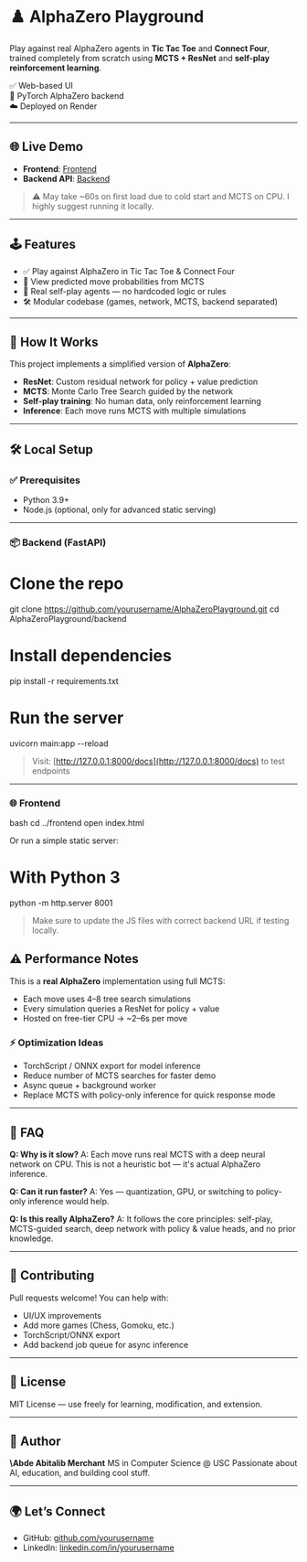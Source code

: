 
# ♟️ AlphaZero Playground

Play against real AlphaZero agents in **Tic Tac Toe** and **Connect Four**, trained completely from scratch using **MCTS + ResNet** and **self-play reinforcement learning**.

✅ Web-based UI  
🧠 PyTorch AlphaZero backend  
☁️ Deployed on Render

---

## 🌐 Live Demo

- **Frontend**: [Frontend](https://alphazeroplayground-qdph.onrender.com/home.html)
- **Backend API**: [Backend](https://alphazeroplayground-qdph.onrender.com)

> ⚠️ May take ~60s on first load due to cold start and MCTS on CPU. I highly suggest running it locally.

---

## 🕹️ Features

- ✅ Play against AlphaZero in Tic Tac Toe & Connect Four  
- 🎯 View predicted move probabilities from MCTS  
- 🧠 Real self-play agents — no hardcoded logic or rules  
- 🛠️ Modular codebase (games, network, MCTS, backend separated)

---

## 🧠 How It Works

This project implements a simplified version of **AlphaZero**:

- **ResNet**: Custom residual network for policy + value prediction  
- **MCTS**: Monte Carlo Tree Search guided by the network  
- **Self-play training**: No human data, only reinforcement learning  
- **Inference**: Each move runs MCTS with multiple simulations

---

## 🛠️ Local Setup

### ✅ Prerequisites

- Python 3.9+
- Node.js (optional, only for advanced static serving)

---

### 📦 Backend (FastAPI)

# Clone the repo
git clone https://github.com/yourusername/AlphaZeroPlayground.git
cd AlphaZeroPlayground/backend

# Install dependencies
pip install -r requirements.txt

# Run the server
uvicorn main:app --reload


> Visit: [http://127.0.0.1:8000/docs](http://127.0.0.1:8000/docs) to test endpoints

---

### 🌐 Frontend

bash
cd ../frontend
open index.html


Or run a simple static server:

# With Python 3
python -m http.server 8001

> Make sure to update the JS files with correct backend URL if testing locally.


## ⚠️ Performance Notes

This is a **real AlphaZero** implementation using full MCTS:

* Each move uses 4–8 tree search simulations
* Every simulation queries a ResNet for policy + value
* Hosted on free-tier CPU → \~2–6s per move

### ⚡ Optimization Ideas

* TorchScript / ONNX export for model inference
* Reduce number of MCTS searches for faster demo
* Async queue + background worker
* Replace MCTS with policy-only inference for quick response mode

---




## 🙋 FAQ

**Q: Why is it slow?**
A: Each move runs real MCTS with a deep neural network on CPU. This is not a heuristic bot — it's actual AlphaZero inference.

**Q: Can it run faster?**
A: Yes — quantization, GPU, or switching to policy-only inference would help.

**Q: Is this really AlphaZero?**
A: It follows the core principles: self-play, MCTS-guided search, deep network with policy & value heads, and no prior knowledge.

---

## 🤝 Contributing

Pull requests welcome! You can help with:

* UI/UX improvements
* Add more games (Chess, Gomoku, etc.)
* TorchScript/ONNX export
* Add backend job queue for async inference

---

## 🧾 License

MIT License — use freely for learning, modification, and extension.

---

## 👤 Author

**\Abde Abitalib Merchant**
MS in Computer Science @ USC
Passionate about AI, education, and building cool stuff.

---

## 🌍 Let’s Connect

* GitHub: [github.com/yourusername](https://github.com/yourusername)
* LinkedIn: [linkedin.com/in/yourusername](https://linkedin.com/in/yourusername)


